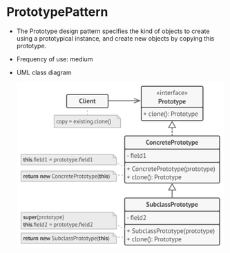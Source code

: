 # PrototypePattern

- The Prototype design pattern specifies the kind of objects to create using a prototypical instance, and create new objects by copying this prototype.

- Frequency of use: medium

- UML class diagram

    ![UML class diagram](/.assets/prototypePattern.png "Prototype Pattern")
